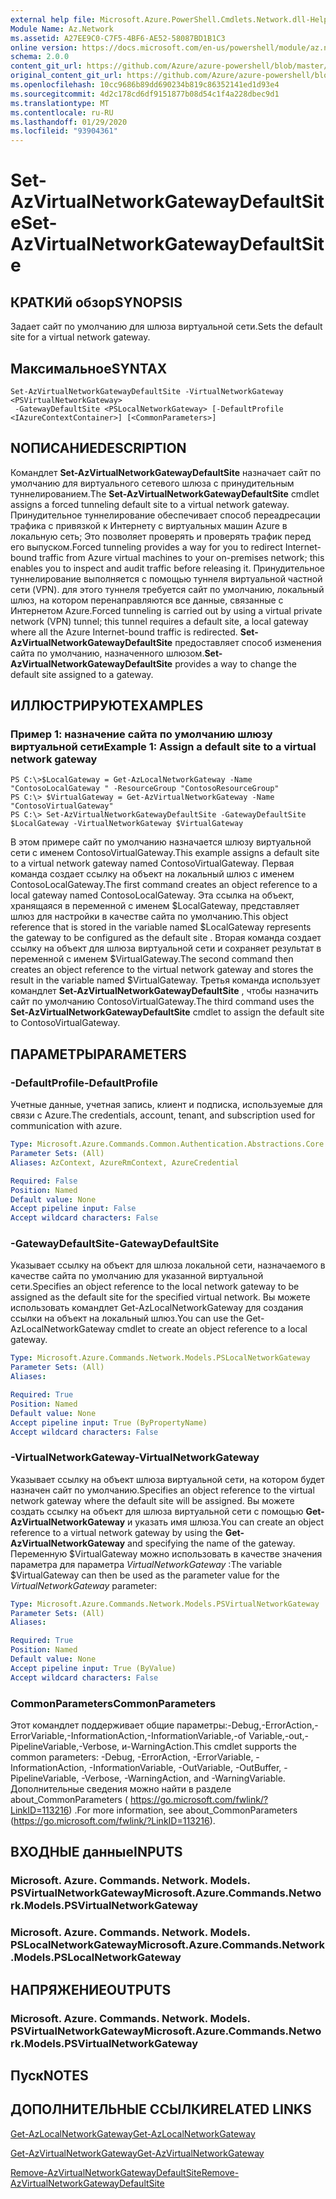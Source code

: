 ```yaml
---
external help file: Microsoft.Azure.PowerShell.Cmdlets.Network.dll-Help.xml
Module Name: Az.Network
ms.assetid: A27EE9C0-C7F5-4BF6-AE52-58087BD1B1C3
online version: https://docs.microsoft.com/en-us/powershell/module/az.network/set-azvirtualnetworkgatewaydefaultsite
schema: 2.0.0
content_git_url: https://github.com/Azure/azure-powershell/blob/master/src/Network/Network/help/Set-AzVirtualNetworkGatewayDefaultSite.md
original_content_git_url: https://github.com/Azure/azure-powershell/blob/master/src/Network/Network/help/Set-AzVirtualNetworkGatewayDefaultSite.md
ms.openlocfilehash: 10cc9686b89dd690234b819c86352141ed1d93e4
ms.sourcegitcommit: 4d2c178cd6df9151877b08d54c1f4a228dbec9d1
ms.translationtype: MT
ms.contentlocale: ru-RU
ms.lasthandoff: 01/29/2020
ms.locfileid: "93904361"
---
```

# <span data-ttu-id="7b881-101">Set-AzVirtualNetworkGatewayDefaultSite</span><span class="sxs-lookup"><span data-stu-id="7b881-101">Set-AzVirtualNetworkGatewayDefaultSite</span></span>

## <span data-ttu-id="7b881-102">КРАТКИй обзор</span><span class="sxs-lookup"><span data-stu-id="7b881-102">SYNOPSIS</span></span>
<span data-ttu-id="7b881-103">Задает сайт по умолчанию для шлюза виртуальной сети.</span><span class="sxs-lookup"><span data-stu-id="7b881-103">Sets the default site for a virtual network gateway.</span></span>

## <span data-ttu-id="7b881-104">Максимальное</span><span class="sxs-lookup"><span data-stu-id="7b881-104">SYNTAX</span></span>

```
Set-AzVirtualNetworkGatewayDefaultSite -VirtualNetworkGateway <PSVirtualNetworkGateway>
 -GatewayDefaultSite <PSLocalNetworkGateway> [-DefaultProfile <IAzureContextContainer>] [<CommonParameters>]
```

## <span data-ttu-id="7b881-105">NОПИСАНИЕ</span><span class="sxs-lookup"><span data-stu-id="7b881-105">DESCRIPTION</span></span>
<span data-ttu-id="7b881-106">Командлет **Set-AzVirtualNetworkGatewayDefaultSite** назначает сайт по умолчанию для виртуального сетевого шлюза с принудительным туннелированием.</span><span class="sxs-lookup"><span data-stu-id="7b881-106">The **Set-AzVirtualNetworkGatewayDefaultSite** cmdlet assigns a forced tunneling default site to a virtual network gateway.</span></span>
<span data-ttu-id="7b881-107">Принудительное туннелирование обеспечивает способ переадресации трафика с привязкой к Интернету с виртуальных машин Azure в локальную сеть; Это позволяет проверять и проверять трафик перед его выпуском.</span><span class="sxs-lookup"><span data-stu-id="7b881-107">Forced tunneling provides a way for you to redirect Internet-bound traffic from Azure virtual machines to your on-premises network; this enables you to inspect and audit traffic before releasing it.</span></span>
<span data-ttu-id="7b881-108">Принудительное туннелирование выполняется с помощью туннеля виртуальной частной сети (VPN). для этого туннеля требуется сайт по умолчанию, локальный шлюз, на котором перенаправляются все данные, связанные с Интернетом Azure.</span><span class="sxs-lookup"><span data-stu-id="7b881-108">Forced tunneling is carried out by using a virtual private network (VPN) tunnel; this tunnel requires a default site, a local gateway where all the Azure Internet-bound traffic is redirected.</span></span>
<span data-ttu-id="7b881-109">**Set-AzVirtualNetworkGatewayDefaultSite** предоставляет способ изменения сайта по умолчанию, назначенного шлюзом.</span><span class="sxs-lookup"><span data-stu-id="7b881-109">**Set-AzVirtualNetworkGatewayDefaultSite** provides a way to change the default site assigned to a gateway.</span></span>

## <span data-ttu-id="7b881-110">ИЛЛЮСТРИРУЮТ</span><span class="sxs-lookup"><span data-stu-id="7b881-110">EXAMPLES</span></span>

### <span data-ttu-id="7b881-111">Пример 1: назначение сайта по умолчанию шлюзу виртуальной сети</span><span class="sxs-lookup"><span data-stu-id="7b881-111">Example 1: Assign a default site to a virtual network gateway</span></span>
```
PS C:\>$LocalGateway = Get-AzLocalNetworkGateway -Name "ContosoLocalGateway " -ResourceGroup "ContosoResourceGroup"
PS C:\> $VirtualGateway = Get-AzVirtualNetworkGateway -Name "ContosoVirtualGateway"
PS C:\> Set-AzVirtualNetworkGatewayDefaultSite -GatewayDefaultSite $LocalGateway -VirtualNetworkGateway $VirtualGateway
```

<span data-ttu-id="7b881-112">В этом примере сайт по умолчанию назначается шлюзу виртуальной сети с именем ContosoVirtualGateway.</span><span class="sxs-lookup"><span data-stu-id="7b881-112">This example assigns a default site to a virtual network gateway named ContosoVirtualGateway.</span></span>
<span data-ttu-id="7b881-113">Первая команда создает ссылку на объект на локальный шлюз с именем ContosoLocalGateway.</span><span class="sxs-lookup"><span data-stu-id="7b881-113">The first command creates an object reference to a local gateway named ContosoLocalGateway.</span></span>
<span data-ttu-id="7b881-114">Эта ссылка на объект, хранящаяся в переменной с именем $LocalGateway, представляет шлюз для настройки в качестве сайта по умолчанию.</span><span class="sxs-lookup"><span data-stu-id="7b881-114">This object reference that is stored in the variable named $LocalGateway represents the gateway to be configured as the default site .</span></span>
<span data-ttu-id="7b881-115">Вторая команда создает ссылку на объект для шлюза виртуальной сети и сохраняет результат в переменной с именем $VirtualGateway.</span><span class="sxs-lookup"><span data-stu-id="7b881-115">The second command then creates an object reference to the virtual network gateway and stores the result in the variable named $VirtualGateway.</span></span>
<span data-ttu-id="7b881-116">Третья команда использует командлет **Set-AzVirtualNetworkGatewayDefaultSite** , чтобы назначить сайт по умолчанию ContosoVirtualGateway.</span><span class="sxs-lookup"><span data-stu-id="7b881-116">The third command uses the **Set-AzVirtualNetworkGatewayDefaultSite** cmdlet to assign the default site to ContosoVirtualGateway.</span></span>

## <span data-ttu-id="7b881-117">ПАРАМЕТРЫ</span><span class="sxs-lookup"><span data-stu-id="7b881-117">PARAMETERS</span></span>

### <span data-ttu-id="7b881-118">-DefaultProfile</span><span class="sxs-lookup"><span data-stu-id="7b881-118">-DefaultProfile</span></span>
<span data-ttu-id="7b881-119">Учетные данные, учетная запись, клиент и подписка, используемые для связи с Azure.</span><span class="sxs-lookup"><span data-stu-id="7b881-119">The credentials, account, tenant, and subscription used for communication with azure.</span></span>

```yaml
Type: Microsoft.Azure.Commands.Common.Authentication.Abstractions.Core.IAzureContextContainer
Parameter Sets: (All)
Aliases: AzContext, AzureRmContext, AzureCredential

Required: False
Position: Named
Default value: None
Accept pipeline input: False
Accept wildcard characters: False
```

### <span data-ttu-id="7b881-120">-GatewayDefaultSite</span><span class="sxs-lookup"><span data-stu-id="7b881-120">-GatewayDefaultSite</span></span>
<span data-ttu-id="7b881-121">Указывает ссылку на объект для шлюза локальной сети, назначаемого в качестве сайта по умолчанию для указанной виртуальной сети.</span><span class="sxs-lookup"><span data-stu-id="7b881-121">Specifies an object reference to the local network gateway to be assigned as the default site for the specified virtual network.</span></span>
<span data-ttu-id="7b881-122">Вы можете использовать командлет Get-AzLocalNetworkGateway для создания ссылки на объект на локальный шлюз.</span><span class="sxs-lookup"><span data-stu-id="7b881-122">You can use the Get-AzLocalNetworkGateway cmdlet to create an object reference to a local gateway.</span></span>

```yaml
Type: Microsoft.Azure.Commands.Network.Models.PSLocalNetworkGateway
Parameter Sets: (All)
Aliases:

Required: True
Position: Named
Default value: None
Accept pipeline input: True (ByPropertyName)
Accept wildcard characters: False
```

### <span data-ttu-id="7b881-123">-VirtualNetworkGateway</span><span class="sxs-lookup"><span data-stu-id="7b881-123">-VirtualNetworkGateway</span></span>
<span data-ttu-id="7b881-124">Указывает ссылку на объект шлюза виртуальной сети, на котором будет назначен сайт по умолчанию.</span><span class="sxs-lookup"><span data-stu-id="7b881-124">Specifies an object reference to the virtual network gateway where the default site will be assigned.</span></span>
<span data-ttu-id="7b881-125">Вы можете создать ссылку на объект для шлюза виртуальной сети с помощью **Get-AzVirtualNetworkGateway** и указать имя шлюза.</span><span class="sxs-lookup"><span data-stu-id="7b881-125">You can create an object reference to a virtual network gateway by using the **Get-AzVirtualNetworkGateway** and specifying the name of the gateway.</span></span>
<span data-ttu-id="7b881-126">Переменную $VirtualGateway можно использовать в качестве значения параметра для параметра *VirtualNetworkGateway* :</span><span class="sxs-lookup"><span data-stu-id="7b881-126">The variable $VirtualGateway can then be used as the parameter value for the *VirtualNetworkGateway* parameter:</span></span>

```yaml
Type: Microsoft.Azure.Commands.Network.Models.PSVirtualNetworkGateway
Parameter Sets: (All)
Aliases:

Required: True
Position: Named
Default value: None
Accept pipeline input: True (ByValue)
Accept wildcard characters: False
```

### <span data-ttu-id="7b881-127">CommonParameters</span><span class="sxs-lookup"><span data-stu-id="7b881-127">CommonParameters</span></span>
<span data-ttu-id="7b881-128">Этот командлет поддерживает общие параметры:-Debug,-ErrorAction,-ErrorVariable,-InformationAction,-InformationVariable,-of Variable,-out,-PipelineVariable,-Verbose, и-WarningAction.</span><span class="sxs-lookup"><span data-stu-id="7b881-128">This cmdlet supports the common parameters: -Debug, -ErrorAction, -ErrorVariable, -InformationAction, -InformationVariable, -OutVariable, -OutBuffer, -PipelineVariable, -Verbose, -WarningAction, and -WarningVariable.</span></span> <span data-ttu-id="7b881-129">Дополнительные сведения можно найти в разделе about_CommonParameters ( https://go.microsoft.com/fwlink/?LinkID=113216) .</span><span class="sxs-lookup"><span data-stu-id="7b881-129">For more information, see about_CommonParameters (https://go.microsoft.com/fwlink/?LinkID=113216).</span></span>

## <span data-ttu-id="7b881-130">ВХОДНЫЕ данные</span><span class="sxs-lookup"><span data-stu-id="7b881-130">INPUTS</span></span>

### <span data-ttu-id="7b881-131">Microsoft. Azure. Commands. Network. Models. PSVirtualNetworkGateway</span><span class="sxs-lookup"><span data-stu-id="7b881-131">Microsoft.Azure.Commands.Network.Models.PSVirtualNetworkGateway</span></span>

### <span data-ttu-id="7b881-132">Microsoft. Azure. Commands. Network. Models. PSLocalNetworkGateway</span><span class="sxs-lookup"><span data-stu-id="7b881-132">Microsoft.Azure.Commands.Network.Models.PSLocalNetworkGateway</span></span>

## <span data-ttu-id="7b881-133">НАПРЯЖЕНИЕ</span><span class="sxs-lookup"><span data-stu-id="7b881-133">OUTPUTS</span></span>

### <span data-ttu-id="7b881-134">Microsoft. Azure. Commands. Network. Models. PSVirtualNetworkGateway</span><span class="sxs-lookup"><span data-stu-id="7b881-134">Microsoft.Azure.Commands.Network.Models.PSVirtualNetworkGateway</span></span>

## <span data-ttu-id="7b881-135">Пуск</span><span class="sxs-lookup"><span data-stu-id="7b881-135">NOTES</span></span>

## <span data-ttu-id="7b881-136">ДОПОЛНИТЕЛЬНЫЕ ССЫЛКИ</span><span class="sxs-lookup"><span data-stu-id="7b881-136">RELATED LINKS</span></span>

[<span data-ttu-id="7b881-137">Get-AzLocalNetworkGateway</span><span class="sxs-lookup"><span data-stu-id="7b881-137">Get-AzLocalNetworkGateway</span></span>](./Get-AzLocalNetworkGateway.md)

[<span data-ttu-id="7b881-138">Get-AzVirtualNetworkGateway</span><span class="sxs-lookup"><span data-stu-id="7b881-138">Get-AzVirtualNetworkGateway</span></span>](./Get-AzVirtualNetworkGateway.md)

[<span data-ttu-id="7b881-139">Remove-AzVirtualNetworkGatewayDefaultSite</span><span class="sxs-lookup"><span data-stu-id="7b881-139">Remove-AzVirtualNetworkGatewayDefaultSite</span></span>](./Remove-AzVirtualNetworkGatewayDefaultSite.md)


